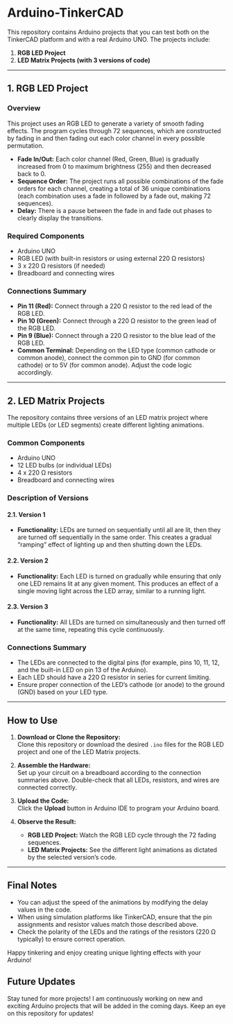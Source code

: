# Arduino-TinkerCAD

This repository contains Arduino projects that you can test both on the TinkerCAD platform and with a real Arduino UNO. The projects include:

1. **RGB LED Project**
2. **LED Matrix Projects (with 3 versions of code)**

---

## 1. RGB LED Project

### Overview

This project uses an RGB LED to generate a variety of smooth fading effects. The program cycles through 72 sequences, which are constructed by fading in and then fading out each color channel in every possible permutation.

- **Fade In/Out:** Each color channel (Red, Green, Blue) is gradually increased from 0 to maximum brightness (255) and then decreased back to 0.
- **Sequence Order:** The project runs all possible combinations of the fade orders for each channel, creating a total of 36 unique combinations (each combination uses a fade in followed by a fade out, making 72 sequences).
- **Delay:** There is a pause between the fade in and fade out phases to clearly display the transitions.

### Required Components

- Arduino UNO
- RGB LED (with built-in resistors or using external 220 Ω resistors)
- 3 x 220 Ω resistors (if needed)
- Breadboard and connecting wires

### Connections Summary

- **Pin 11 (Red):** Connect through a 220 Ω resistor to the red lead of the RGB LED.
- **Pin 10 (Green):** Connect through a 220 Ω resistor to the green lead of the RGB LED.
- **Pin 9 (Blue):** Connect through a 220 Ω resistor to the blue lead of the RGB LED.
- **Common Terminal:** Depending on the LED type (common cathode or common anode), connect the common pin to GND (for common cathode) or to 5V (for common anode). Adjust the code logic accordingly.

---

## 2. LED Matrix Projects

The repository contains three versions of an LED matrix project where multiple LEDs (or LED segments) create different lighting animations.

### Common Components

- Arduino UNO
- 12 LED bulbs (or individual LEDs)
- 4 x 220 Ω resistors
- Breadboard and connecting wires

### Description of Versions

#### 2.1. Version 1

- **Functionality:** LEDs are turned on sequentially until all are lit, then they are turned off sequentially in the same order. This creates a gradual “ramping” effect of lighting up and then shutting down the LEDs.

#### 2.2. Version 2

- **Functionality:** Each LED is turned on gradually while ensuring that only one LED remains lit at any given moment. This produces an effect of a single moving light across the LED array, similar to a running light.

#### 2.3. Version 3

- **Functionality:** All LEDs are turned on simultaneously and then turned off at the same time, repeating this cycle continuously.

### Connections Summary

- The LEDs are connected to the digital pins (for example, pins 10, 11, 12, and the built-in LED on pin 13 of the Arduino).
- Each LED should have a 220 Ω resistor in series for current limiting.
- Ensure proper connection of the LED’s cathode (or anode) to the ground (GND) based on your LED type.

---

## How to Use

1. **Download or Clone the Repository:**  
   Clone this repository or download the desired `.ino` files for the RGB LED project and one of the LED Matrix projects.

2. **Assemble the Hardware:**  
   Set up your circuit on a breadboard according to the connection summaries above. Double-check that all LEDs, resistors, and wires are connected correctly.

3. **Upload the Code:**  
   Click the **Upload** button in Arduino IDE to program your Arduino board.

4. **Observe the Result:**
   - **RGB LED Project:** Watch the RGB LED cycle through the 72 fading sequences.
   - **LED Matrix Projects:** See the different light animations as dictated by the selected version’s code.

---

## Final Notes

- You can adjust the speed of the animations by modifying the delay values in the code.
- When using simulation platforms like TinkerCAD, ensure that the pin assignments and resistor values match those described above.
- Check the polarity of the LEDs and the ratings of the resistors (220 Ω typically) to ensure correct operation.

Happy tinkering and enjoy creating unique lighting effects with your Arduino!

## Future Updates

Stay tuned for more projects! I am continuously working on new and exciting Arduino projects that will be added in the coming days. Keep an eye on this repository for updates!
